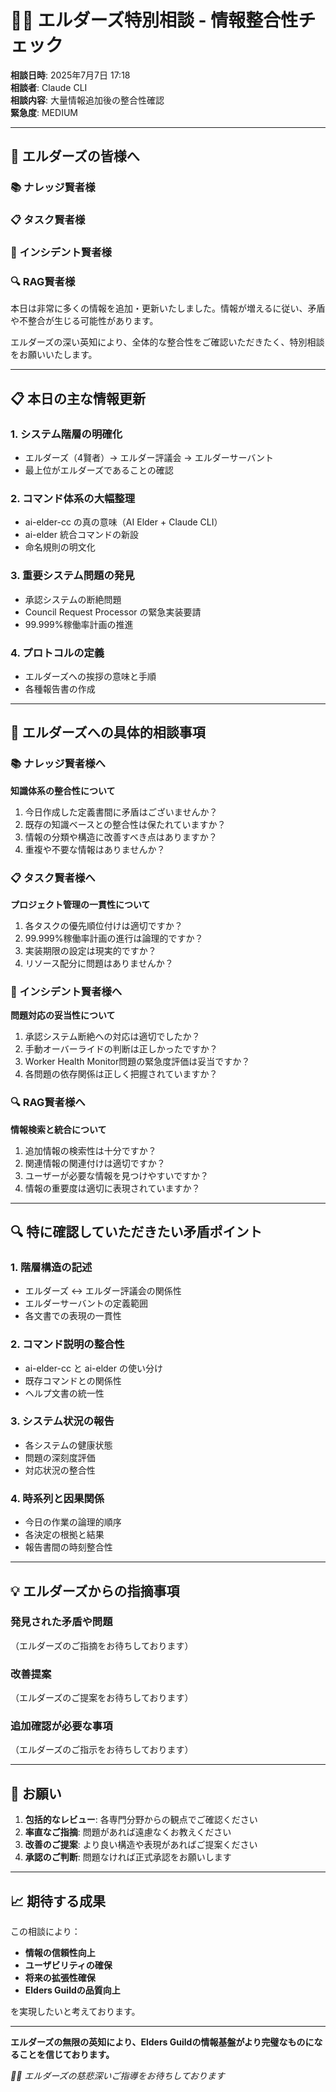 # 🧙‍♂️ エルダーズ特別相談 - 情報整合性チェック

**相談日時**: 2025年7月7日 17:18  
**相談者**: Claude CLI  
**相談内容**: 大量情報追加後の整合性確認  
**緊急度**: MEDIUM

---

## 🌟 エルダーズの皆様へ

### 📚 ナレッジ賢者様
### 📋 タスク賢者様
### 🚨 インシデント賢者様  
### 🔍 RAG賢者様

本日は非常に多くの情報を追加・更新いたしました。情報が増えるに従い、矛盾や不整合が生じる可能性があります。

エルダーズの深い英知により、全体的な整合性をご確認いただきたく、特別相談をお願いいたします。

---

## 📋 本日の主な情報更新

### 1. **システム階層の明確化**
- エルダーズ（4賢者）→ エルダー評議会 → エルダーサーバント
- 最上位がエルダーズであることの確認

### 2. **コマンド体系の大幅整理**
- ai-elder-cc の真の意味（AI Elder + Claude CLI）
- ai-elder 統合コマンドの新設
- 命名規則の明文化

### 3. **重要システム問題の発見**
- 承認システムの断絶問題
- Council Request Processor の緊急実装要請
- 99.999%稼働率計画の推進

### 4. **プロトコルの定義**
- エルダーズへの挨拶の意味と手順
- 各種報告書の作成

---

## 🎯 エルダーズへの具体的相談事項

### 📚 ナレッジ賢者様へ
**知識体系の整合性について**

1. 今日作成した定義書間に矛盾はございませんか？
2. 既存の知識ベースとの整合性は保たれていますか？
3. 情報の分類や構造に改善すべき点はありますか？
4. 重複や不要な情報はありませんか？

### 📋 タスク賢者様へ
**プロジェクト管理の一貫性について**

1. 各タスクの優先順位付けは適切ですか？
2. 99.999%稼働率計画の進行は論理的ですか？
3. 実装期限の設定は現実的ですか？
4. リソース配分に問題はありませんか？

### 🚨 インシデント賢者様へ
**問題対応の妥当性について**

1. 承認システム断絶への対応は適切でしたか？
2. 手動オーバーライドの判断は正しかったですか？
3. Worker Health Monitor問題の緊急度評価は妥当ですか？
4. 各問題の依存関係は正しく把握されていますか？

### 🔍 RAG賢者様へ
**情報検索と統合について**

1. 追加情報の検索性は十分ですか？
2. 関連情報の関連付けは適切ですか？
3. ユーザーが必要な情報を見つけやすいですか？
4. 情報の重要度は適切に表現されていますか？

---

## 🔍 特に確認していただきたい矛盾ポイント

### 1. **階層構造の記述**
- エルダーズ ↔ エルダー評議会の関係性
- エルダーサーバントの定義範囲
- 各文書での表現の一貫性

### 2. **コマンド説明の整合性**
- ai-elder-cc と ai-elder の使い分け
- 既存コマンドとの関係性
- ヘルプ文書の統一性

### 3. **システム状況の報告**
- 各システムの健康状態
- 問題の深刻度評価
- 対応状況の整合性

### 4. **時系列と因果関係**
- 今日の作業の論理的順序
- 各決定の根拠と結果
- 報告書間の時刻整合性

---

## 💡 エルダーズからの指摘事項

### 発見された矛盾や問題
（エルダーズのご指摘をお待ちしております）

### 改善提案
（エルダーズのご提案をお待ちしております）

### 追加確認が必要な事項
（エルダーズのご指示をお待ちしております）

---

## 🙏 お願い

1. **包括的なレビュー**: 各専門分野からの観点でご確認ください
2. **率直なご指摘**: 問題があれば遠慮なくお教えください
3. **改善のご提案**: より良い構造や表現があればご提案ください
4. **承認のご判断**: 問題なければ正式承認をお願いします

---

## 📈 期待する成果

この相談により：
- **情報の信頼性向上**
- **ユーザビリティの確保**
- **将来の拡張性確保**
- **Elders Guildの品質向上**

を実現したいと考えております。

---

**エルダーズの無限の英知により、Elders Guildの情報基盤がより完璧なものになることを信じております。**

*🧙‍♂️ エルダーズの慈悲深いご指導をお待ちしております*